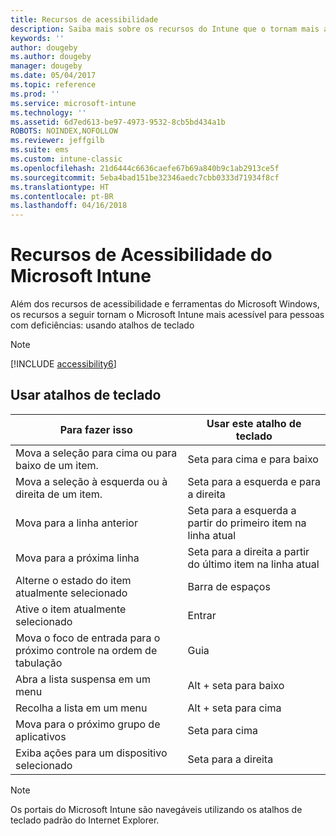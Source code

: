 ```yaml
---
title: Recursos de acessibilidade
description: Saiba mais sobre os recursos do Intune que o tornam mais acessível para pessoas com deficiências.
keywords: ''
author: dougeby
ms.author: dougeby
manager: dougeby
ms.date: 05/04/2017
ms.topic: reference
ms.prod: ''
ms.service: microsoft-intune
ms.technology: ''
ms.assetid: 6d7ed613-be97-4973-9532-8cb5bd434a1b
ROBOTS: NOINDEX,NOFOLLOW
ms.reviewer: jeffgilb
ms.suite: ems
ms.custom: intune-classic
ms.openlocfilehash: 21d6444c6636caefe67b69a840b9c1ab2913ce5f
ms.sourcegitcommit: 5eba4bad151be32346aedc7cbb0333d71934f8cf
ms.translationtype: HT
ms.contentlocale: pt-BR
ms.lasthandoff: 04/16/2018
---
```

# <a name="accessibility-features-of-microsoft-intune"></a>Recursos de Acessibilidade do Microsoft Intune
Além dos recursos de acessibilidade e ferramentas do Microsoft Windows, os recursos a seguir tornam o Microsoft Intune mais acessível para pessoas com deficiências: usando atalhos de teclado

> [!NOTE]
> [!INCLUDE [accessibility6](./includes/accessibility6_md.md)]

## <a name="using-keyboard-shortcuts"></a>Usar atalhos de teclado

|                        Para fazer isso                         |            Usar este atalho de teclado             |
|-----------------------------------------------------------|---------------------------------------------------|
|          Mova a seleção para cima ou para baixo de um item.          |                 Seta para cima e para baixo                 |
|        Mova a seleção à esquerda ou à direita de um item.         |               Seta para a esquerda e para a direita                |
|                 Mova para a linha anterior                  | Seta para a esquerda a partir do primeiro item na linha atual |
|                   Mova para a próxima linha                    | Seta para a direita a partir do último item na linha atual |
|      Alterne o estado do item atualmente selecionado      |                     Barra de espaços                      |
|           Ative o item atualmente selecionado            |                       Entrar                       |
| Mova o foco de entrada para o próximo controle na ordem de tabulação |                        Guia                        |
|             Abra a lista suspensa em um menu             |                 Alt + seta para baixo                  |
|                Recolha a lista em um menu                |                  Alt + seta para cima                   |
|            Mova para o próximo grupo de aplicativos             |                     Seta para cima                      |
|         Exiba ações para um dispositivo selecionado         |                    Seta para a direita                    |

> [!NOTE]
> Os portais do Microsoft Intune são navegáveis utilizando os atalhos de teclado padrão do Internet Explorer.
